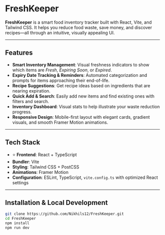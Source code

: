 # FreshKeeper

**FreshKeeper** is a smart food inventory tracker built with React, Vite, and Tailwind CSS. It helps you reduce food waste, save money, and discover recipes—all through an intuitive, visually appealing UI.

---

##  Features

- **Smart Inventory Management**: Visual freshness indicators to show which items are *Fresh*, *Expiring Soon*, or *Expired*.
- **Expiry Date Tracking & Reminders**: Automated categorization and prompts for items approaching their end-of-life.
- **Recipe Suggestions**: Get recipe ideas based on ingredients that are nearing expiration.
- **Quick Add & Search**: Easily add new items and find existing ones with filters and search.
- **Inventory Dashboard**: Visual stats to help illustrate your waste reduction progress.
- **Responsive Design**: Mobile-first layout with elegant cards, gradient visuals, and smooth Framer Motion animations.

---

##  Tech Stack

- ⭐ **Frontend**: React + TypeScript  
-  **Bundler**: Vite  
-  **Styling**: Tailwind CSS + PostCSS  
-  **Animations**: Framer Motion  
-  **Configuration**: ESLint, TypeScript, `vite.config.ts` with optimized React settings

---

##  Installation & Local Development

```bash
git clone https://github.com/Nikhils12/FreshKeeper.git
cd FreshKeeper
npm install
npm run dev
